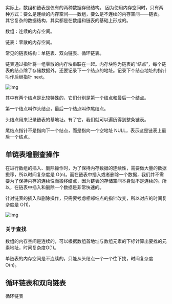 实际上，数组和链表是仅有的两种数据存储结构。 因为使用内存空间时，只有两种方式：要么是连续的内存空间——数组，要么是不连续的内存空间——链表。 其它复杂的数据结构，其实都是在数组和链表的基础上形成的。

数组：连续的内存空间。

链表：零散的内存空间。

常见的链表结构：单链表、双向链表、循环链表。

链表通过指针将一组零散的内存块串联在一起。内存块称为链表的“结点”，每个链表的结点除了存储数据外，还要记录下一个结点的地址。记录下个结点地址的指针叫作后继指针 next。

![img](https://static001.geekbang.org/resource/image/b9/eb/b93e7ade9bb927baad1348d9a806ddeb.jpg)

其中有两个结点是比较特殊的，它们分别是第一个结点和最后一个结点。

第一个结点叫作头结点，最后一个结点叫作尾结点。

头结点用来记录链表的基地址。有了它，我们就可以遍历得到整条链表。

尾结点指针不是指向下一个结点，而是指向一个空地址 NULL，表示这是链表上最后一个结点。

## 单链表增删查操作

在进行数组的插入、删除操作时，为了保持内存数据的连续性，需要做大量的数据搬移，所以时间复杂度是 O(n)。而在链表中插入或者删除一个数据，我们并不需要为了保持内存的连续性而搬移结点，因为链表的存储空间本身就不是连续的。所以，在链表中插入和删除一个数据是非常快速的。

针对链表的插入和删除操作，只需要考虑相邻结点的指针改变，所以对应的时间复杂度是 O(1)。

![img](https://static001.geekbang.org/resource/image/45/17/452e943788bdeea462d364389bd08a17.jpg)

### 关于查找

数组的内存空间是连续的，可以根据数组首地址与数组元素的下标计算出要找的元素地址，时间复杂度O(1)。

单链表的内存空间是不连续的，只能从头结点一个一个往下找，时间复杂度O(n)。

## 循环链表和双向链表

循环链表

